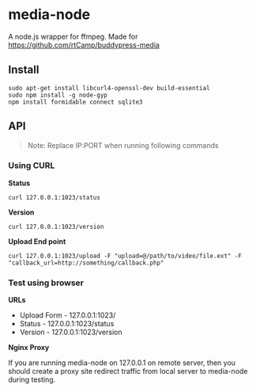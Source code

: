 media-node
===========

A node.js wrapper for ffmpeg. Made for https://github.com/rtCamp/buddypress-media 

## Install

```
sudo apt-get install libcurl4-openssl-dev build-essential
sudo npm install -g node-gyp
npm install formidable connect sqlite3
```

## API

> Note: Replace IP:PORT when running following commands

### Using CURL

**Status**

```
curl 127.0.0.1:1023/status
```

**Version**

```
curl 127.0.0.1:1023/version
```

**Upload End point**

```
curl 127.0.0.1:1023/upload -F "upload=@/path/to/video/file.ext" -F "callback_url=http://something/callback.php"
```

### Test using browser

**URLs**

* Upload Form - 127.0.0.1:1023/
* Status - 127.0.0.1:1023/status
* Version - 127.0.0.1:1023/version

**Nginx Proxy**

If you are running media-node on 127.0.0.1 on remote server, then you should create a proxy site redirect traffic from local server to media-node during testing.
